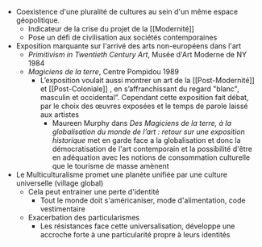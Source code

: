 - Coexistence d'une pluralité de cultures au sein d'un même espace géopolitique.
	- Indicateur de la crise du projet de la [[Modernité]]
	- Pose un défi de civilisation aux sociétés contemporaines
- Exposition marquante sur l'arrivé des arts non-européens dans l'art
	- *Primitivism in Twentieth Century Art*, Musée d'Art Moderne de NY 1984
	- *Magiciens de la terre*, Centre Pompidou 1989
		- L’exposition voulait aussi montrer un art de la [[Post-Modernité]] et [[Post-Coloniale]] , en s’affranchissant du regard "blanc",
		  masculin et occidental”. Cependant cette exposition fait débat, par le choix des œuvres exposées et le temps de parole laissé aux artistes
			- Maureen Murphy dans *Des Magiciens de la terre, à la globalisation du monde de l’art : retour sur une exposition historique* met en garde face a la globalisation et donc la démocratisation de l'art contemporain et la possibilité d'être en adéquation avec les notions de consommation culturelle que le tourisme de masse amènent
- Le Multiculturalisme promet une planète unifiée par une culture universelle (village global)
	- Cela peut entrainer une perte d'identité
		- Tout le monde doit s'américaniser, mode d'alimentation, code vestimentaire
	- Exacerbation des particularismes
		- Les résistances face cette universalisation, développe une accroche forte à une particularité propre à leurs identités